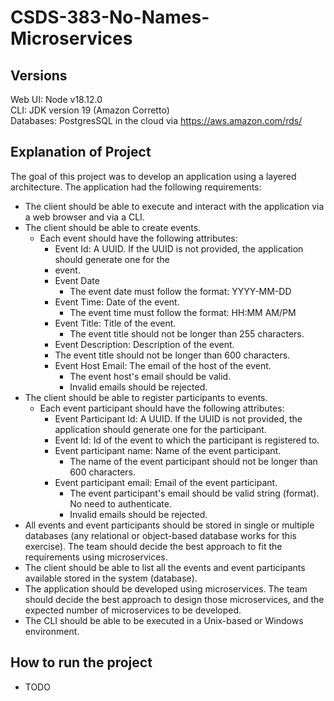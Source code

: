 # CSDS-383-No-Names-Microservices

## Versions
Web UI: Node v18.12.0\
CLI: JDK version 19 (Amazon Corretto)\
Databases: PostgresSQL in the cloud via https://aws.amazon.com/rds/

## Explanation of Project
The goal of this project was to develop an application using a layered architecture. The application had the following requirements:

- The client should be able to execute and interact with the application via a web browser and via a CLI.
- The client should be able to create events.
  - Each event should have the following attributes:
    - Event Id: A UUID. If the UUID is not provided, the application should generate one for the
    - event.
    - Event Date
      - The event date must follow the format: YYYY-MM-DD
    - Event Time: Date of the event.
      - The event time must follow the format: HH:MM AM/PM 
    - Event Title: Title of the event.
      - The event title should not be longer than 255 characters.
    - Event Description: Description of the event.
    - The event title should not be longer than 600 characters.
    - Event Host Email: The email of the host of the event.
      - The event host's email should be valid.
      - Invalid emails should be rejected.
- The client should be able to register participants to events.
  - Each event participant should have the following attributes:
    - Event Participant Id:  A UUID. If the UUID is not provided, the application should generate one for the participant.
    - Event Id: Id of the event to which the participant is registered to.
    - Event participant name: Name of the event participant.
      - The name of the event participant should not be longer than 600 characters.
    - Event participant email: Email of the event participant.
      - The event participant's email should be valid string (format). No need to authenticate.
      - Invalid emails should be rejected.
- All events and event participants should be stored in single or multiple databases (any relational or object-based database works for this exercise). The team should decide the best approach to fit the requirements using microservices.
- The client should be able to list all the events and event participants available stored in the system (database).
- The application should be developed using microservices. The team should decide the best approach to design those microservices, and the expected number of microservices to be developed.
- The CLI  should be able to be executed in a Unix-based or Windows environment.

## How to run the project
- TODO
